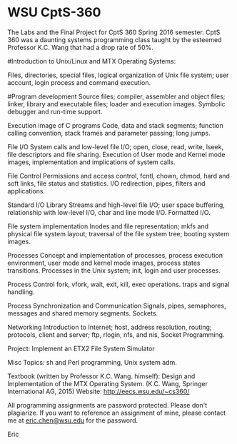 # WSU CptS-360

The Labs and the Final Project for CptS 360 Spring 2016 semester. CptS 360 was a daunting systems programming class taught by the esteemed Professor K.C. Wang that had a drop rate of 50%.

#Introduction to Unix/Linux and MTX Operating Systems: 

Files, directories, special files, logical organization of 
     Unix file system; user account, login process and command
     execution.

#Program development
     Source files;  compiler, assembler and object files; 
     linker, library and executable files; loader and execution 
     images. Symbolic debugger and run-time support.

Execution image of C programs
     Code, data and stack segments; function calling convention, 
     stack frames and parameter passing; long jumps.

File I/O
     System calls and low-level file I/O; open, close, read, write, 
     lseek, file descriptors and file sharing. Execution of User 
     mode and Kernel mode images, implementation and implications 
     of system calls.

File Control
     Permissions and access control, fcntl, chown, chmod, hard 
     and soft links, file status and statistics. 
     I/O redirection, pipes, filters and applications.

Standard I/O Library
     Streams and high-level file I/O; user space buffering, 
     relationship with low-level I/O,  char and line mode I/O. 
     Formatted I/O.

File system implementation
     Inodes and file representation; mkfs and physical file 
     system layout; traversal of the file system tree; booting 
     system images.

Processes
     Concept and implementation of processes, process execution 
     environment, user mode and kernel mode images, process
     states transitions. Processes in the Unix system; init, 
     login and user processes.

Process Control
     fork, vfork, wait, exit, kill, exec operations. traps and 
     signal handling.

Process Synchronization and Communication
     Signals, pipes, semaphores, messages and shared memory 
     segments. Sockets.
   
Networking
     Introduction to Internet; host, address resolution, 
     routing; protocols, client and server; ftp, rlogin, nfs, 
     and nis, Socket Programming. 

Project: Implement an ETX2 File System Simulator

Misc Topics: sh and Perl programming, Unix system adm.



Textbook (written by Professor K.C. Wang. himself): Design and Implementation of the MTX Operating System. (K.C. Wang, Springer International AG, 2015)
Website: http://eecs.wsu.edu/~cs360/

All programming assignments are password protected. Please don't plagiarize. 
If you want to reference an assignment of mine, please contact me at eric.chen@wsu.edu for the password. 

Eric
